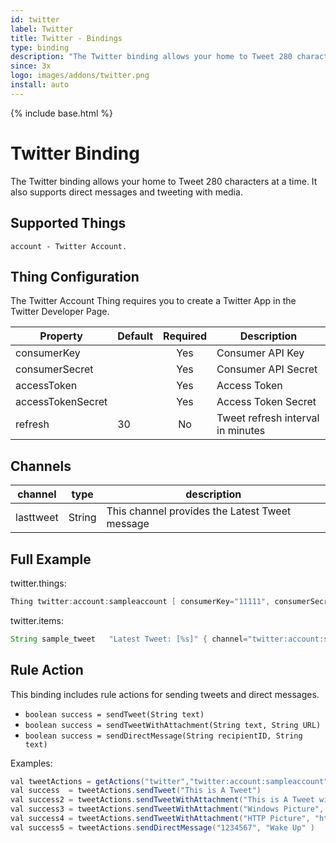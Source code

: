 ```yaml
---
id: twitter
label: Twitter
title: Twitter - Bindings
type: binding
description: "The Twitter binding allows your home to Tweet 280 characters at a time. It also supports direct messages and tweeting with media."
since: 3x
logo: images/addons/twitter.png
install: auto
---
```


<!-- Attention authors: Do not edit directly. Please add your changes to the appropriate source repository -->

{% include base.html %}

# Twitter Binding

The Twitter binding allows your home to Tweet 280 characters at a time. It also supports direct messages and tweeting with media.

## Supported Things

```text
account - Twitter Account.
```

## Thing Configuration

The Twitter Account Thing requires you to create a Twitter App in the Twitter Developer Page.

|   Property        | Default | Required | Description                       |
|-------------------|---------|:--------:|-----------------------------------|
| consumerKey       |         |   Yes    | Consumer API Key                  |
| consumerSecret    |         |   Yes    | Consumer API Secret               |
| accessToken       |         |   Yes    | Access Token                      |
| accessTokenSecret |         |   Yes    | Access Token Secret               |
| refresh           | 30      |   No     | Tweet refresh interval in minutes |

## Channels

| channel    | type   | description                                    |
|------------|--------|------------------------------------------------|
| lasttweet  | String | This channel provides the Latest Tweet message |

## Full Example

twitter.things:

```java
Thing twitter:account:sampleaccount [ consumerKey="11111", consumerSecret="22222", accessToken="33333", accessTokenSecret="444444" ]

```

twitter.items:

```java
String sample_tweet   "Latest Tweet: [%s]" { channel="twitter:account:sampleaccount:lasttweet" }

```

## Rule Action

This binding includes rule actions for sending tweets and direct messages.

- `boolean success = sendTweet(String text)`
- `boolean success = sendTweetWithAttachment(String text, String URL)`
- `boolean success = sendDirectMessage(String recipientID, String text)`

Examples:

```java
val tweetActions = getActions("twitter","twitter:account:sampleaccount")
val success  = tweetActions.sendTweet("This is A Tweet")
val success2 = tweetActions.sendTweetWithAttachment("This is A Tweet with a Pic", file:///tmp/201601011031.jpg)
val success3 = tweetActions.sendTweetWithAttachment("Windows Picture", "D:\\Test.png" )
val success4 = tweetActions.sendTweetWithAttachment("HTTP Picture", "http://www.mywebsite.com/Test.png" )
val success5 = tweetActions.sendDirectMessage("1234567", "Wake Up" )

```

